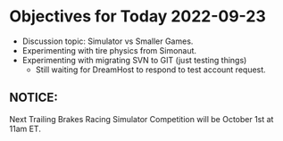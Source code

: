 # Objectives for Today 2022-09-23

- Discussion topic: Simulator vs Smaller Games.
- Experimenting with tire physics from Simonaut.
- Experimenting with migrating SVN to GIT (just testing things)
  - Still waiting for DreamHost to respond to test account request.

## NOTICE:

Next Trailing Brakes Racing Simulator Competition will be October 1st at 11am ET.
